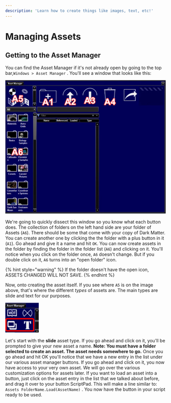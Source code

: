 ```yaml
---
description: 'Learn how to create things like images, text, etc!'
---
```


# Managing Assets

## Getting to the Asset Manager

You can find the Asset Manager if it's not already open by going to the top bar,`Windows > Asset Manager` . You'll see a window that looks like this: 

![The Asset Manager](../.gitbook/assets/image%20%282%29.png)

We're going to quickly dissect this window so you know what each button does. The collection of folders on the left hand side are your folder of Assets \(`A6`\). There should be some that come with your copy of Dark Matter. You can create another one by clicking the the folder with a plus button in it \(`A1`\). Go ahead and give it a name and hit `OK`. You can now create assets in the folder by finding the folder in the folder list \(`A6`\) and clicking on it. You'll notice when you click on the folder once, `A6` doesn't change. But if you double click on it, `A6` turns into an "open folder" icon.

{% hint style="warning" %}
If the folder doesn't have the open icon, ASSETS CHANGED WILL NOT SAVE. 
{% endhint %}

Now, onto creating the asset itself. If you see where `A5` is on the image above, that's where the different _types_ of assets are. The main types are slide and text for our purposes. 

![Slide and Text \(left and right\)](../.gitbook/assets/image%20%288%29.png)

Let's start with the **slide** asset type. If you go ahead and click on it, you'll be prompted to give your new asset a name. **Note: You must have a folder selected to create an asset. The asset needs somewhere to go.** Once you go ahead and hit OK you'll notice that we have a new entry in the list under our various asset manager buttons. If you go ahead and click on it, you now have access to your very own asset. We will go over the various customization options for assets later. If you want to load an asset into a button, just click on the asset entry in the list that we talked about before, and drag it over to your button ScriptPad. This will make a line similar to: `Assets FolderName.Load(AssetName)` . You now have the button in your script ready to be used.

